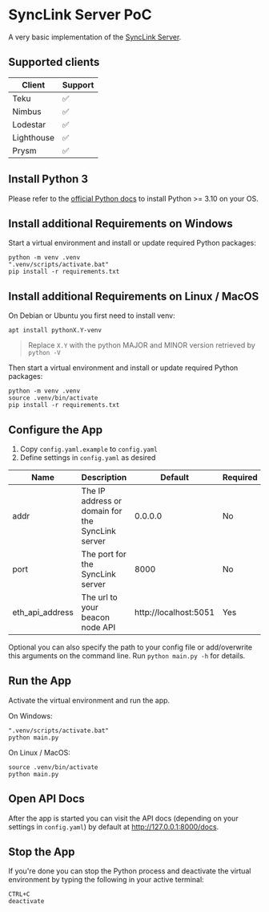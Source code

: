 # SyncLink Server PoC

A very basic implementation of the [SyncLink Server](https://github.com/stereum-dev/synclink-spec/wiki/SyncLink-Server).

## Supported clients

| Client     | Support |
| ---------- | ------- |
| Teku       | ✅      |
| Nimbus     | ✅      |
| Lodestar   | ✅      |
| Lighthouse | ✅      |
| Prysm      | ✅      |

## Install Python 3

Please refer to the [official Python docs](https://www.python.org/doc/) to install Python >= 3.10 on your OS.

## Install additional Requirements on Windows

Start a virtual environment and install or update required Python packages:

```
python -m venv .venv
".venv/scripts/activate.bat"
pip install -r requirements.txt
```

## Install additional Requirements on Linux / MacOS

On Debian or Ubuntu you first need to install venv:

```
apt install pythonX.Y-venv
```

> Replace `X.Y` with the python MAJOR and MINOR version retrieved by `python -V`

Then start a virtual environment and install or update required Python packages:

```
python -m venv .venv
source .venv/bin/activate
pip install -r requirements.txt
```

## Configure the App

1. Copy `config.yaml.example` to `config.yaml`
2. Define settings in `config.yaml` as desired

| Name            | Description                                      | Default               | Required |
| --------------- | ------------------------------------------------ | --------------------- | -------- |
| addr            | The IP address or domain for the SyncLink server | 0.0.0.0               | No       |
| port            | The port for the SyncLink server                 | 8000                  | No       |
| eth_api_address | The url to your beacon node API                  | http://localhost:5051 | Yes      |

Optional you can also specify the path to your config file or add/overwrite this arguments on the command line.
Run `python main.py -h` for details.
## Run the App

Activate the virtual environment and run the app.

On Windows:

```
".venv/scripts/activate.bat"
python main.py
```

On Linux / MacOS:

```
source .venv/bin/activate
python main.py
```

## Open API Docs

After the app is started you can visit the API docs (depending on your settings in `config.yaml`) by default at <http://127.0.0.1:8000/docs>.

## Stop the App

If you're done you can stop the Python process and deactivate the virtual environment by typing the following in your active terminal:

```
CTRL+C
deactivate
```
